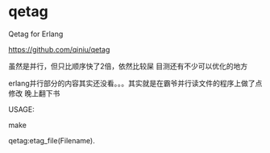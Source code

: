 # qetag
Qetag for Erlang

https://github.com/qiniu/qetag

虽然是并行，但只比顺序快了2倍，依然比较屎
目测还有不少可以优化的地方

erlang并行部分的内容其实还没看。。。其实就是在霸爷并行读文件的程序上做了点修改
晚上翻下书

USAGE:

make

qetag:etag_file(Filename).